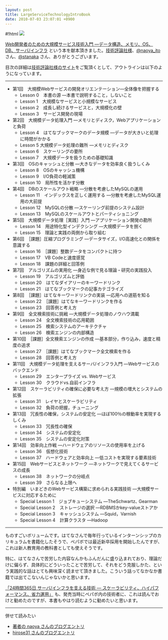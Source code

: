 ```yaml
---
layout: post
title: LargeServiceTechnologyIntroBook
date: 2010-07-03 23:07:01 +0900
---
```



#!html
	<a href="http://www.amazon.co.jp/dp/4774143073"><img src="http://ec3.images-amazon.com/images/I/51GW5jxmdvL._SL500_AA300_.jpg" /></a>
	

[Web開発者のための大規模サービス技術入門 —データ構造、メモリ、OS、DB、サーバ/インフラ](http://www.amazon.co.jp/dp/4774143073) という本を献本頂きました。[技術評論社様](http://gihyo.jp/)、[@naoya_ito](http://twitter.com/naoya_ito) さん、[@stanaka](http://twitter.com/stanaka) さん、ありがとうございます。


目次の詳細は[技術評論社様のサイト](http://gihyo.jp/magazine/wdpress/plus/978-4-7741-4307-1)をご覧頂くとして、アウトラインは以下のようになっています。

----

* 第1回　大規模Webサービスの開発オリエンテーション―全体像を把握する
   * Lesson 0　本書の源 ―本書で説明すること，しないこと
   * Lesson 1　大規模なサービスと小規模なサービス
   * Lesson 2　成長し続けるサービスと，大規模化の壁
   * Lesson 3　サービス開発の現場
* 第2回　大規模データ処理入門 ―メモリとディスク，Webアプリケーションと負荷
   * Lesson 4　はてなブックマークのデータ規模 ―データが大きいと処理に時間がかかる
   * Lesson 5 大規模データ処理の難所 ―メモリとディスク
   * Lesson 6　スケーリングの要所
   * Lesson 7　大規模データを扱うための基礎知識
* 第3回　OSのキャッシュと分散 ―大きなデータを効率良く扱うしくみ
   * Lesson 8　OSのキャッシュ機構
   * Lesson 9　I/O負荷の軽減策
   * Lesson 10　局所性を活かす分散
* 第4回　DBのスケールアウト戦略 ―分散を考慮したMySQLの運用
   * Lesson 11　インデックスを正しく運用する ―分散を考慮したMySQL運用の大前提
   * Lesson 12　MySQLの分散 ―スケーリング前提のシステム設計
   * Lesson 13　MySQLのスケールアウトとパーティショニング
* 第5回　大規模データ処理［実践］入門 ―アプリケーション開発の勘所
   * Lesson 14　用途特化型インデクシング ―大規模データを捌く
   * Lesson 15　理論と実践の両側から取り組む
* 第6回　［課題］圧縮プログラミング ―データサイズ，I/O高速化との関係を意識する
   * Lesson 16　［課題］整数データをコンパクトに持つ
   * Lesson 17　VB Codeと速度感覚
   * Lesson 18　課題の詳細と回答例
* 第7回　アルゴリズムの実用化 ―身近な例で見る理論・研究の実践投入
   * Lesson 19　アルゴリズムと評価
   * Lesson 20　はてなダイアリーのキーワードリンク
   * Lesson 21　はてなブックマークの記事カテゴライズ
* 第8回　［課題］はてなキーワードリンクの実装 ―応用への道筋を知る
   * Lesson 22　［課題］はてなキーワードリンクを作る
   * Lesson 23　回答例と考え方
* 第9回　全文検索技術に挑戦 ―大規模データ処理のノウハウ満載
   * Lesson 24　全文検索技術の応用範囲
   * Lesson 25　検索システムのアーキテクチャ
   * Lesson 26　検索エンジンの内部構造
* 第10回　［課題］全文検索エンジンの作成 ―基本部分，作り込み，速度と精度の追求
   * Lesson 27　［課題］はてなブックマーク全文検索を作る
   * Lesson 28　回答例と考え方
* 第11回　大規模データ処理を支えるサーバ/インフラ入門 ―Webサービスのバックエンド
   * Lesson 29　エンタープライズ vs. Webサービス
   * Lesson 30　クラウドvs.自前インフラ
* 第12回　スケーラビリティの確保に必要な考え方 ―規模の増大とシステムの拡張
   * Lesson 31　レイヤとスケーラビリティ
   * Lesson 32　負荷の把握，チューニング
* 第13回　冗長性の確保，システムの安定化 ―ほぼ100％の稼動率を実現するしくみ
   * Lesson 33　冗長性の確保
   * Lesson 34　システムの安定化
   * Lesson 35　システムの安定化対策
* 第14回　効率向上作戦 ―ハードウェアのリソースの使用率を上げる
   * Lesson 36　仮想化技術
   * Lesson 37　ハードウェアと効率向上 ―低コストを実現する要素技術
* 第15回　Webサービスとネットワーク ―ネットワークで見えてくるサービスの成長
   * Lesson 38　ネットワークの分岐点
   * Lesson 39　さらなる上限へ
* 特別編　いまどきのWebサービス構築に求められる実践技術 ―大規模サービスに対応するために
   * Special Lesson 1　ジョブキューシステム ―TheSchwartz､ Gearman
   * Special Lesson 2　ストレージの選択 ―RDBMSかkey-valueストアか
   * Special Lesson 3　キャッシュシステム ―Squid，Varnish
   * Special Lesson 4　計算クラスタ ―Hadoop

----

ものすごいボリュームです。はてなさんで毎年行っているインターンシップのカリキュラムを書籍化したそうで、ペパボでは最近新卒採用を開始したんですが、これは新人教育用の教科書としても使えそうです。

特に、はてなさんで苦労した内容なんかもふんだんに盛り込まれており、理論だけに偏らず、具体的にどういったことで苦労して、それをどう克服しかた、という実践的な話はとても興味深く読ませて頂きました。こういう話ってなかなか書籍では出てこないんじゃないかと思います。

[「24時間365日 サーバ/インフラを支える技術 — スケーラビリティ、ハイパフォーマンス、省力運用」](http://www.amazon.co.jp/dp/4774135666) も、発売当時にペパボ内の技術者に、これは読んでおけと勧めたのですが、本書もやはり読むように勧めたいと思います。

----

併せて読みたい

* [著者の naoya さんのブログエントリ](http://d.hatena.ne.jp/naoya/20100701/1277955080)
* [hirose31 さんのブログエントリ](http://d.hatena.ne.jp/hirose31/20100702/1278057502)
